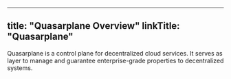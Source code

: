 
---
title: "Quasarplane Overview"
linkTitle: "Quasarplane"
---

Quasarplane is a control plane for decentralized cloud services.
It serves as layer to manage and guarantee enterprise-grade properties to decentralized systems.
